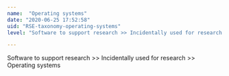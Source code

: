 ```yaml
---
name:  "Operating systems"
date: "2020-06-25 17:52:58"
uid: "RSE-taxonomy-operating-systems"
level: "Software to support research >> Incidentally used for research >> Operating systems"

---
```


Software to support research >> Incidentally used for research >> Operating systems